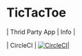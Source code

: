 # TicTacToe
| Thrid Party App | Info                                                                                                               |

| CircleCI        | [![CircleCI](https://circleci.com/gh/rbaker26/TicTacToe.svg?style=svg)](https://circleci.com/gh/rbaker26/TicTacToe)|
